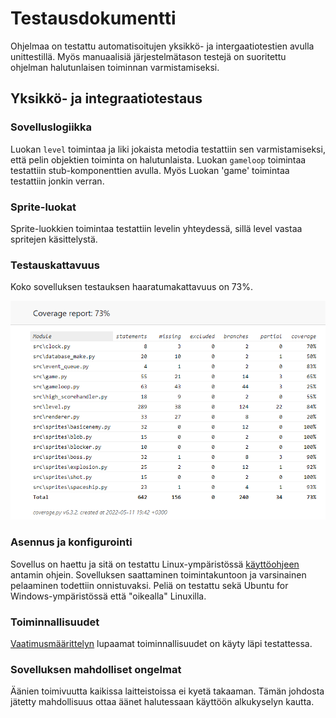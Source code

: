 # Testausdokumentti

Ohjelmaa on testattu automatisoitujen yksikkö- ja intergaatiotestien avulla unittestillä. 
Myös manuaalisiä järjestelmätason testejä on suoritettu ohjelman halutunlaisen toiminnan varmistamiseksi.

## Yksikkö- ja integraatiotestaus

### Sovelluslogiikka

Luokan `level` toimintaa ja liki jokaista metodia testattiin sen varmistamiseksi, että pelin objektien toiminta on halutunlaista.
Luokan `gameloop` toimintaa testattiin stub-komponenttien avulla. Myös Luokan 'game' toimintaa testattiin jonkin verran.

### Sprite-luokat

Sprite-luokkien toimintaa testattiin levelin yhteydessä, sillä level vastaa spritejen käsittelystä.

### Testauskattavuus

Koko sovelluksen testauksen haaratumakattavuus on 73%.

![](./kuvat/coverage_kuva.PNG)

### Asennus ja konfigurointi

Sovellus on haettu ja sitä on testattu Linux-ympäristössä [käyttöohjeen](https://github.com/arolaeemil/ot-harjoitustyo/blob/master/python-space-invaders/dokumentaatio/kayttoohje.md) antamin ohjein. Sovelluksen saattaminen toimintakuntoon ja
varsinainen pelaaminen todettiin onnistuvaksi. Peliä on testattu sekä Ubuntu for Windows-ympäristössä että "oikealla" Linuxilla.

### Toiminnallisuudet

[Vaatimusmäärittelyn](https://github.com/arolaeemil/ot-harjoitustyo/blob/master/python-space-invaders/dokumentaatio/vaatimusmaarittely.md) 
lupaamat toiminnallisuudet on käyty läpi testattessa.

### Sovelluksen mahdolliset ongelmat

Äänien toimivuutta kaikissa laitteistoissa ei kyetä takaaman. Tämän johdosta jätetty mahdollisuus ottaa äänet halutessaan käyttöön alkukyselyn kautta.
